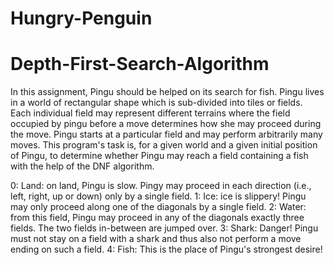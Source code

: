 # Hungry-Penguin
# Depth-First-Search-Algorithm
In this assignment, Pingu should be helped on its search for fish. Pingu lives in a world of rectangular shape which is sub-divided into tiles or fields. Each individual field may represent different terrains where the field occupied by pingu before a move determines how she may proceed during the move. Pingu starts at a particular field and may perform arbitrarily many moves. This program's task is, for a given world and a given initial position of Pingu, to determine whether Pingu may reach a field containing a fish with the help of the DNF algorithm.

0: Land: on land, Pingu is slow. Pingy may proceed in each direction (i.e., left, right, up or down) only by a single field.
1: Ice: ice is slippery! Pingu may only proceed along one of the diagonals by a single field.
2: Water: from this field, Pingu may proceed in any of the diagonals exactly three fields. The two fields in-between are jumped over.
3: Shark: Danger! Pingu must not stay on a field with a shark and thus also not perform a move ending on such a field.
4: Fish: This is the place of Pingu's strongest desire!
